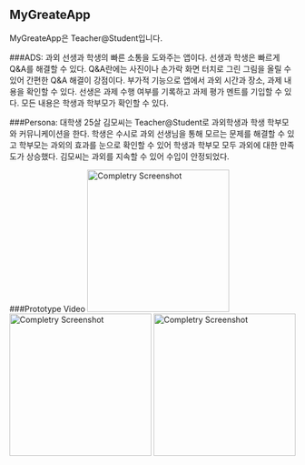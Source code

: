 ## MyGreateApp
MyGreateApp은 Teacher@Student입니다.

###ADS:
 과외 선생과 학생의 빠른 소통을 도와주는 앱이다. 선생과 학생은 빠르게 Q&A를 해결할 수 있다. Q&A란에는 사진이나 손가락 화면 터치로 그린 그림을 올릴 수 있어 간편한 Q&A 해결이 강점이다. 
 부가적 기능으로 앱에서 과외 시간과 장소, 과제 내용을 확인할 수 있다. 선생은 과제 수행 여부를 기록하고 과제 평가 멘트를 기입할 수 있다. 모든 내용은 학생과 학부모가 확인할 수 있다. 
 
###Persona:
대학생 25살 김모씨는 Teacher@Student로 과외학생과 학생 학부모와 커뮤니케이션을 한다. 학생은 수시로 과외 선생님을 통해 모르는 문제를 해결할 수 있고 학부모는 과외의 효과를 눈으로 확인할 수 있어 학생과 학부모 모두 과외에 대한 만족도가 상승했다. 김모씨는 과외를 지속할 수 있어 수입이 안정되었다. 

###Prototype Video
<img src="https://raw.githubusercontent.com/muktop/Project26/master/스크린샷%202016-01-26%20오전%2010.37.18.png" alt="Completry Screenshot" height="250" > <img src="https://raw.githubusercontent.com/muktop/Project26/master/스크린샷%202016-01-26%20오전%2010.39.55.png" alt="Completry Screenshot" height="250" > <img src="https://raw.githubusercontent.com/muktop/Project26/master/스크린샷%202016-01-26%20오전%2010.40.34.png" alt="Completry Screenshot" height="250" >

